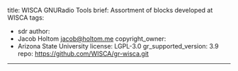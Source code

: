title: WISCA GNURadio Tools
brief: Assortment of blocks developed at WISCA
tags:
  - sdr
author:
  - Jacob Holtom <jacob@holtom.me>
copyright_owner:
  - Arizona State University
license: LGPL-3.0
gr_supported_version: 3.9
repo: https://github.com/WISCA/gr-wisca.git
---
